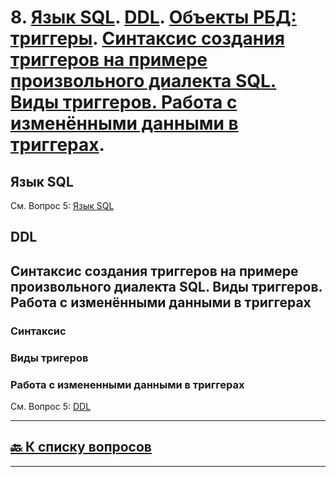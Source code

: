 # 8. [Язык SQL](#язык-sql). [DDL](#ddl). [Объекты РБД: триггеры](). [Синтаксис создания триггеров на примере произвольного диалекта SQL. Виды триггеров. Работа с изменёнными данными в триггерах]().

## Язык SQL

См. Вопрос 5: [Язык SQL](05.md#язык-sql)

## DDL

## Синтаксис создания триггеров на примере произвольного диалекта SQL. Виды триггеров. Работа с изменёнными данными в триггерах

### Синтаксис

### Виды тригеров

### Работа с измененными данными в триггерах

См. Вопрос 5: [DDL](05.md#ddl)

---

## [:back: **К списку вопросов**](../README.md)

---
